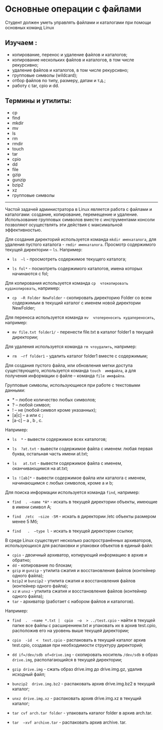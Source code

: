 # Основные операции с файлами

Студент должен уметь управлять файлами и каталогами при помощи основных команд Linux

## Изучаем :

- копирование, перенос и удаление файлов и каталогов;
- копирование нескольких файлов и каталогов, в том числе рекурсивно;
- удаление файлов и каталогов, в том числе рекурсивно;
- групповые символы (wildcard);
- отбор файлов по типу, размеру, датам и т.д.;
- работу с tar, cpio и dd.

## Термины и утилиты:       

- cp
- find
- mkdir
- mv
- ls
- rm
- rmdir
- touch
- tar
- cpio
- dd
- file
- gzip
- gunzip
- bzip2
- xz
- групповые символы

---

Частой задачей администратора в Linux является работа с файлами и каталогами: создание, копирование, перемещение и удаление. Использование групповых символов вместе с инструментами консоли позволяют осуществлять эти действия с максимальной эффективностью.

Для создания директорий используется команда `mkdir имякаталога`, для удаления пустого каталога - `rmdir имякаталога`. Просмотр содержимого текущей директории – `ls`. Например:

- `ls  –l`        - просмотреть содержимое текущего каталога;

- `ls fol*`       - посмотреть содержимого каталогов, имена которых начинаются с  fol;

Для копирования используется команда `cp  чтокопировать кудакопировать`, например:

- `cp  –R Folder NewFolder`        - скопировать директорию  Folder со всем содержимым в текущий каталог с именем новой директории  NewFolder;

Для переноса используется команда `mv  чтопереносить кудапереносить`, например:

- `mv file.txt folder1/`  - перенести  file.txt в каталог  folder1 в текущей директории;

Для удаления используется команда `rm чтоудалить`, например:

- `rm  –rf folder1`        - удалить каталог folder1 вместе с содержимым;

Для создания пустого файла, или обновления метки доступа существующего, используется команда `touch  имяфайла`, а для получения информации о файле – команда `file имяфайла`.

Групповые символы, использующиеся при работе с текстовыми данными:

- \*                – любое количество любых символов;
- ?                – любой символ;
- !                 – не (любой символ кроме указанных);
- [a|c]        – a или c ;
- [a-c]         – a , b , c.

Например:

- `ls  *`                - вывести содержимое всех каталогов;

- `ls  ?at.txt`         - вывести содержимое файла с именем: любая первая буква, остальная часть имени  at.txt;

- `ls   at.txt`         - вывести содержимое файла с именем, оканчивающимся на  at.txt;

- `ls ![ab]*`        - вывести содержимое файла или каталога с именем, начинающимся с любых символов, кроме  a и  b;

Для поиска информации используется команда `find`, например:

- ``find  . –name *A*``        - искать в текущей директории объекты, имеющие в имени символ  A;

- `find  /etc  –size -5M`      - искать в директории /etc объекты размером менее 5 Мб;

- `find   .  –type l`   - искать в текущей директории ссылки;

В среде Linux существует несколько распространённых архиваторов, использующихся для распаковки и упаковки объектов в единый файл:

- `сpio`                - двоичный архиватор, копирующий информацию в архив и обратно;
- `dd`                 - копирование по блокам;
- `gzip` и `gunzip`         - утилита сжатия и восстановления файлов (контейнер одного файла);
- `bzip2` и `bunzip2`        - утилита сжатия и восстановления файлов (контейнер одного файла);
- `xz` и `unxz`                - утилита сжатия и восстановления файлов (контейнер одного файла);
- `tar`                - архиватор (работает с набором файлов и каталогов).

Например:

- `find  .  –name *.txt |  cpio  –o  > ../test.cpio`   - найти в текущей папке все файлы с расширением.txt и упаковать их в архив test.cpio, расположив его на уровень выше текущей директории;

- `cpio  -id  <  test.cpio`        - распаковать в текущий каталог архив  test.cpio, создавая при необходимости структуру директорий;

- `dd if=/dev/sdb of=drive.img`         - скопировать носитель `/dev/sdb` в образ `drive.img`, располагающийся в текущей директории;

- `gzip drive.img`         - сжать образ  drive.img до  drive.img.gz, удалив исходный файл;

- `bunzip2  drive.img.bz2`      - распаковать архив  drive.img.bz2 в текущий каталог;

- `unxz drive.img.xz`         - распаковать архив  drive.img.xz в текущий каталог;

- `tar cvf arch.tar folder`  - упаковать каталог  folder в архив  arch.tar.

- `tar  –xvf archive.tar`         - распаковать архив  archive. tar.
